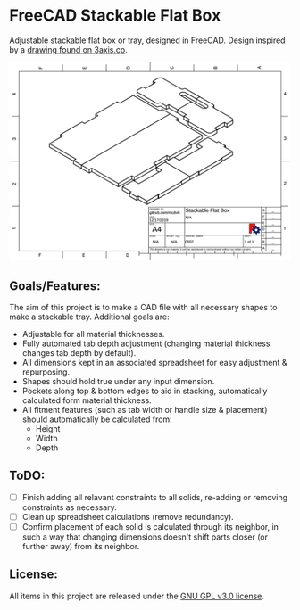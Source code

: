 # FreeCAD Stackable Flat Box

Adjustable stackable flat box or tray, designed in FreeCAD. Design inspired by a [drawing found on
3axis.co](*).

![Example drawing](Stackable_Flat_Box.svg)

## Goals/Features:

The aim of this project is to make a CAD file with all necessary shapes to make
a stackable tray. Additional goals are:

- Adjustable for all material thicknesses.
- Fully automated tab depth adjustment (changing material thickness changes tab
  depth by default).
- All dimensions kept in an associated spreadsheet for easy adjustment & repurposing.
- Shapes should hold true under any input dimension.
- Pockets along top & bottom edges to aid in stacking, automatically calculated
  form material thickness.
- All fitment features (such as tab width or handle size & placement) should automatically
  be calculated from:
  - Height
  - Width
  - Depth

## ToDO:

- [ ] Finish adding all relavant constraints to all solids, re-adding or
      removing constraints as necessary.
- [ ] Clean up spreadsheet calculations (remove redundancy).
- [ ] Confirm placement of each solid is calculated through its neighbor, in such a way that
      changing dimensions doesn't shift parts closer (or further away) from its neighbor.

## License:

All items in this project are released under the [GNU GPL v3.0 license](https://www.gnu.org/licenses/gpl-3.0.en.html).
